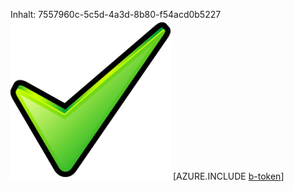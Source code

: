 Inhalt: 7557960c-5c5d-4a3d-8b80-f54acd0b5227![Bild](76312193-dbdd-4528-bc75-46a62d1e6672.png)
[AZURE.INCLUDE [b-token](c8105625-1c07-48e4-8b85-acbc0dcb677e.md)]
